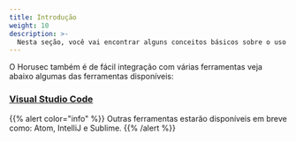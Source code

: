 ```yaml
---
title: Introdução
weight: 10
description: >-
  Nesta seção, você vai encontrar alguns conceitos básicos sobre o uso do Horusec-CLI como extensão
---
```


O Horusec também é de fácil integração com várias ferramentas veja abaixo algumas das ferramentas disponíveis:

### [**Visual Studio Code**](/docs/pt-br/extensions/visual-studio-code/)

{{% alert color="info" %}}
Outras ferramentas estarão disponíveis em breve como: Atom, IntelliJ e Sublime.
{{% /alert %}}